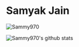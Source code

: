 # Samyak Jain

<p align="left"> <img src="https://komarev.com/ghpvc/?username=Sammy970" alt="Sammy970" /> </p>


![Sammy970's github stats](https://github-readme-stats.vercel.app/api?username=Sammy970&theme=tokyonight&show_icons=true&hide_border=true)
